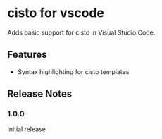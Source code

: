 # cisto for vscode

Adds basic support for cisto in Visual Studio Code.

## Features

 - Syntax highlighting for cisto templates

## Release Notes

### 1.0.0

Initial release

